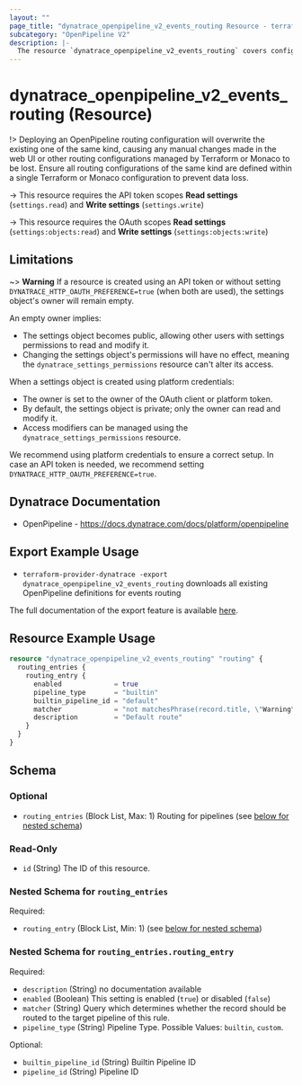 ```yaml
---
layout: ""
page_title: "dynatrace_openpipeline_v2_events_routing Resource - terraform-provider-dynatrace"
subcategory: "OpenPipeline V2"
description: |-
  The resource `dynatrace_openpipeline_v2_events_routing` covers configuration of OpenPipeline for events routing
---
```


# dynatrace_openpipeline_v2_events_routing (Resource)

!> Deploying an OpenPipeline routing configuration will overwrite the existing one of the same kind, causing any manual changes made in the web UI or other routing configurations managed by Terraform or Monaco to be lost. Ensure all routing configurations of the same kind are defined within a single Terraform or Monaco configuration to prevent data loss.

-> This resource requires the API token scopes **Read settings** (`settings.read`) and **Write settings** (`settings.write`)

-> This resource requires the OAuth scopes **Read settings** (`settings:objects:read`) and **Write settings** (`settings:objects:write`)

## Limitations
~> **Warning** If a resource is created using an API token or without setting `DYNATRACE_HTTP_OAUTH_PREFERENCE=true` (when both are used), the settings object's owner will remain empty.

An empty owner implies:
- The settings object becomes public, allowing other users with settings permissions to read and modify it.
- Changing the settings object's permissions will have no effect, meaning the `dynatrace_settings_permissions` resource can't alter its access.

When a settings object is created using platform credentials:
- The owner is set to the owner of the OAuth client or platform token.
- By default, the settings object is private; only the owner can read and modify it.
- Access modifiers can be managed using the `dynatrace_settings_permissions` resource.

We recommend using platform credentials to ensure a correct setup.
In case an API token is needed, we recommend setting `DYNATRACE_HTTP_OAUTH_PREFERENCE=true`.

## Dynatrace Documentation

- OpenPipeline - https://docs.dynatrace.com/docs/platform/openpipeline

## Export Example Usage

- `terraform-provider-dynatrace -export dynatrace_openpipeline_v2_events_routing` downloads all existing OpenPipeline definitions for events routing

The full documentation of the export feature is available [here](https://dt-url.net/h203qmc).

## Resource Example Usage

```terraform
resource "dynatrace_openpipeline_v2_events_routing" "routing" {
  routing_entries {
    routing_entry {
      enabled             = true
      pipeline_type       = "builtin"
      builtin_pipeline_id = "default"
      matcher             = "not matchesPhrase(record.title, \"Warning\")"
      description         = "Default route"
    }
  }
}
```

<!-- schema generated by tfplugindocs -->
## Schema

### Optional

- `routing_entries` (Block List, Max: 1) Routing for pipelines (see [below for nested schema](#nestedblock--routing_entries))

### Read-Only

- `id` (String) The ID of this resource.

<a id="nestedblock--routing_entries"></a>
### Nested Schema for `routing_entries`

Required:

- `routing_entry` (Block List, Min: 1) (see [below for nested schema](#nestedblock--routing_entries--routing_entry))

<a id="nestedblock--routing_entries--routing_entry"></a>
### Nested Schema for `routing_entries.routing_entry`

Required:

- `description` (String) no documentation available
- `enabled` (Boolean) This setting is enabled (`true`) or disabled (`false`)
- `matcher` (String) Query which determines whether the record should be routed to the target pipeline of this rule.
- `pipeline_type` (String) Pipeline Type. Possible Values: `builtin`, `custom`.

Optional:

- `builtin_pipeline_id` (String) Builtin Pipeline ID
- `pipeline_id` (String) Pipeline ID
